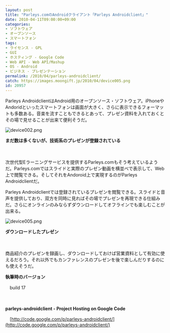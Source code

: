 ```yaml
---
layout: post
title: "Parleys.comのAndroidクライアント「Parleys Androidclient」"
date: 2010-04-11T09:00:00+09:00
categories:
- ソフトウェア
- オープンソース
- スマートフォン
tags: 
- ライセンス - GPL
- GUI
- ホスティング - Google Code
- Web API - Web API/Mashup
- OS - Android
- ビジネス - プレゼンテーション
permalink: /2010/04/parleys-androidclient/
catch: https://images.moongift.jp/2010/04/device005.png
id: 20957
---
```

Parleys AndroidclientはAndroid用のオープンソース・ソフトウェア。iPhoneやAndoridといったスマートフォンは画面が大きく、さらに表示できるフォーマットも多数ある。音楽を流すこともできるとあって、プレゼン資料を入れておくとその場で見せることが出来て便利そうだ。

  

![device002.png](https://images.moongift.jp/2010/04/device002.png)  
  
**まだ数は多くないが、技術系のプレゼンが登録されている**

  

　

  

次世代型Eラーニングサービスを提供するParleys.comもそう考えているようだ。Parleys.comではスライドと実際のプレゼン動画を横並べで表示して、Web上で閲覧できる。そしてそれをAndoroid上で実現するのがParleys Androidclientだ。

  
<!--more-->

Parleys Androidclientでは登録されているプレゼンを閲覧できる。スライドと音声を提供しており、双方を同時に見ればその場でプレゼンを再現できる仕組みだ。さらにオンラインのみならずダウンロードしてオフラインでも楽しむことが出来る。

  

![device005.png](https://images.moongift.jp/2010/04/device005.png)  
  
**ダウンロードしたプレゼン**

  

　

  

商品紹介のプレゼンを録画し、ダウンロードしておけば営業資料として有効に使えるだろう。それ以外でもカンファレンスのプレゼンを後で楽しんだりするのにも使えそうだ。

  

**執筆時のバージョン**  
  
　build 17

  

　

  

**parleys-androidclient - Project Hosting on Google Code**  
  
　[http://code.google.com/p/parleys-androidclient/](http://code.google.com/p/parleys-androidclient/)

  
